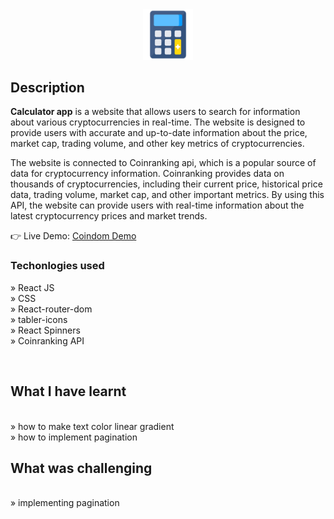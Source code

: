 <div align='center'><img style="width:16%" src='https://github.com/khusan2006/calculator-app/blob/main/public/android-chrome-192x192.png'/></div>

<h2>Description</h2>

<p><b>Calculator app</b> is a website that allows users to search for information about various cryptocurrencies in real-time. The website is designed to provide users with accurate and up-to-date information about the price, market cap, trading volume, and other key metrics of cryptocurrencies. <br/>

The website is connected to Coinranking api, which is a popular source of data for cryptocurrency information. Coinranking provides data on thousands of cryptocurrencies, including their current price, historical price data, trading volume, market cap, and other important metrics. By using this API, the website can provide users with real-time information about the latest cryptocurrency prices and market trends.
</p>

👉 Live Demo: <a href='https://khusan-coindom.netlify.app'>Coindom Demo</a>

<h3>Techonlogies used</h3>

» React JS <br>
» CSS <br>
» React-router-dom <br>
» tabler-icons <br>
» React Spinners <br>
» Coinranking API <br>


<br>

<h2>What I have learnt</h2>
<br>
»  how to make text color linear gradient<br>
» how to implement pagination<br>

<h2>What was challenging</h2>
<br>
»  implementing pagination<br>



